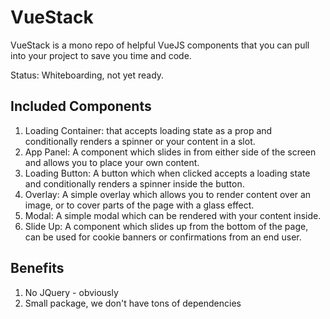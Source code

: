 # VueStack
VueStack is a mono repo of helpful VueJS components that you can pull into your project to save you time and code.

Status: Whiteboarding, not yet ready.

## Included Components
1. Loading Container:  that accepts loading state as a prop and conditionally renders a spinner or your content in a slot.
2. App Panel: A component which slides in from either side of the screen and allows you to place your own content.
3. Loading Button: A button which when clicked accepts a loading state and conditionally renders a spinner inside the button.
4. Overlay: A simple overlay which allows you to render content over an image, or to cover parts of the page with a glass effect.
5. Modal: A simple modal which can be rendered with your content inside.
6. Slide Up: A component which slides up from the bottom of the page, can be used for cookie banners or confirmations from an end user.

## Benefits
1. No JQuery - obviously
2. Small package, we don't have tons of dependencies
